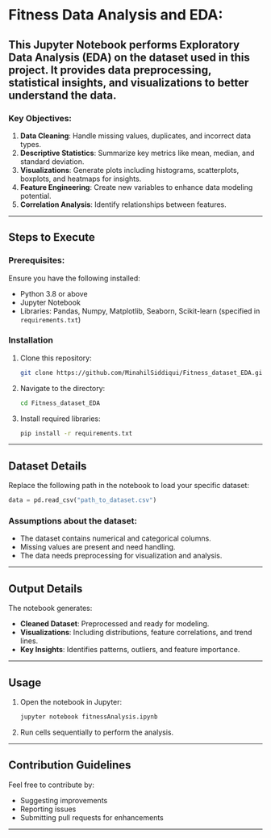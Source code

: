 # Fitness Data Analysis and EDA:

This Jupyter Notebook performs Exploratory Data Analysis (EDA) on the dataset used in this project. It provides data preprocessing, statistical insights, and visualizations to better understand the data.
---

### Key Objectives:

1. **Data Cleaning**: Handle missing values, duplicates, and incorrect data types.
2. **Descriptive Statistics**: Summarize key metrics like mean, median, and standard deviation.
3. **Visualizations**: Generate plots including histograms, scatterplots, boxplots, and heatmaps for insights.
4. **Feature Engineering**: Create new variables to enhance data modeling potential.
5. **Correlation Analysis**: Identify relationships between features.

---

## Steps to Execute

### Prerequisites:

Ensure you have the following installed:

* Python 3.8 or above
* Jupyter Notebook
* Libraries: Pandas, Numpy, Matplotlib, Seaborn, Scikit-learn (specified in `requirements.txt`)

### Installation

1. Clone this repository:

   ```bash
   git clone https://github.com/MinahilSiddiqui/Fitness_dataset_EDA.git
   ```

2. Navigate to the directory:

   ```bash
   cd Fitness_dataset_EDA
   ```

3. Install required libraries:

   ```bash
   pip install -r requirements.txt
   ```

---

## Dataset Details

Replace the following path in the notebook to load your specific dataset:

```python
data = pd.read_csv("path_to_dataset.csv")
```

### Assumptions about the dataset:

* The dataset contains numerical and categorical columns.
* Missing values are present and need handling.
* The data needs preprocessing for visualization and analysis.

---

## Output Details

The notebook generates:

* **Cleaned Dataset**: Preprocessed and ready for modeling.
* **Visualizations**: Including distributions, feature correlations, and trend lines.
* **Key Insights**: Identifies patterns, outliers, and feature importance.

---

## Usage

1. Open the notebook in Jupyter:

   ```bash
   jupyter notebook fitnessAnalysis.ipynb
   ```

2. Run cells sequentially to perform the analysis.

---

## Contribution Guidelines

Feel free to contribute by:

* Suggesting improvements
* Reporting issues
* Submitting pull requests for enhancements

---